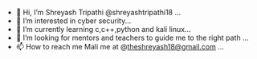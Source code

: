 - 👋 Hi, I’m Shreyash Tripathi @shreyashtripathi18 ...
- 👀 I’m interested in cyber security...
- 🌱 I’m currently learning c,c++,python and kali linux...
- 💞️ I’m looking for mentors and teachers to guide me to the right path ...
- 📫 How to reach me Mali me at @theshreyash18@gmail.com ...


